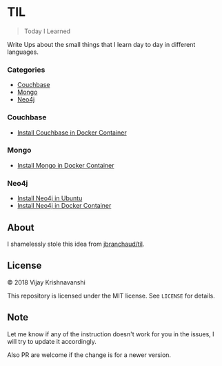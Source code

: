 # TIL

> Today I Learned

Write Ups about the small things that I learn day to day in different languages.

### Categories

* [Couchbase](#Couchbase)
* [Mongo](#Mongo)
* [Neo4j](#Neo4j)

### Couchbase
- [Install Couchbase in Docker Container](couchbase/install-couchbase-in-a-docker-container.md)

### Mongo
- [Install Mongo in Docker Container](mongo/install-mongo-in-a-docker-container.md)

### Neo4j
- [Install Neo4j in Ubuntu](neo4j/install-neo4j-in-ubuntu.md)
- [Install Neo4j in Docker Container](neo4j/install-neo4j-in-docker-container.md)

## About

I shamelessly stole this idea from
[jbranchaud/til](https://github.com/jbranchaud/til).

## License

&copy; 2018 Vijay Krishnavanshi

This repository is licensed under the MIT license. See `LICENSE` for
details.

## Note

Let me know if any of the instruction doesn't work for you in the issues, I will try to update it accordingly.

Also PR are welcome if the change is for a newer version. 

